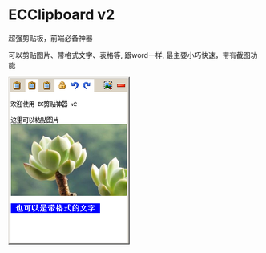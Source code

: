 # ECClipboard v2
超强剪贴板，前端必备神器

可以剪贴图片、带格式文字、表格等,
跟word一样,
最主要小巧快速，带有截图功能

![效果图](https://github.com/ec2ec/ECClipboard/raw/master/capture.png)



